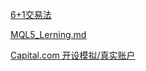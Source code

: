  [6+1交易法](经济/股市/理论/6+1交易法.md) 

 [MQL5_Lerning.md](经济/股市/MQL5_Lerning.md) 

[Capital.com 开设模拟/真实账户](https://capital.com/zh/zhang-hu-lei-xing1)

